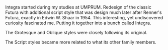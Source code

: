 Integra started during my studies at UMPRUM. Redesign of the classic Futura with additional script style that was design much later after Renner's Futura, exactly in Edwin W. Shaar in 1954. This interesting, yet undiscovered curiosity fascinated me. Putting it together into a bunch called Integra.

The Grotesque and Oblique styles were closely following its original. 

The Script styles became more related to what its other family members. 